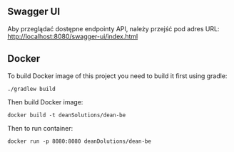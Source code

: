 ## Swagger UI

Aby przeglądać dostępne endpointy API, należy przejść pod adres URL: [http://localhost:8080/swagger-ui/index.html](http://localhost:8080/swagger-ui/index.html)

## Docker

To build Docker image of this project you need to build it first using gradle:

```console
./gradlew build
```

Then build Docker image:
```console
docker build -t deanSolutions/dean-be 
```

Then to run container:
```console
docker run -p 8080:8080 deanDolutions/dean-be

```